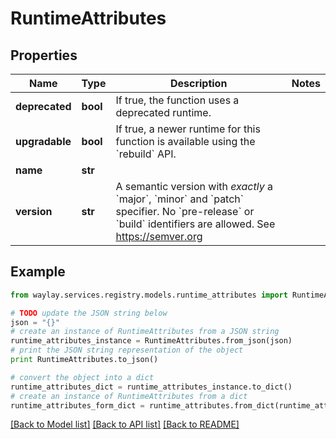 # RuntimeAttributes


## Properties

Name | Type | Description | Notes
------------ | ------------- | ------------- | -------------
**deprecated** | **bool** | If true, the function uses a deprecated runtime. | 
**upgradable** | **bool** | If true, a newer runtime for this function is available using the &#x60;rebuild&#x60; API. | 
**name** | **str** |  | 
**version** | **str** | A semantic version with _exactly_ a &#x60;major&#x60;, &#x60;minor&#x60; and &#x60;patch&#x60; specifier. No &#x60;pre-release&#x60; or &#x60;build&#x60; identifiers are allowed. See https://semver.org | 

## Example

```python
from waylay.services.registry.models.runtime_attributes import RuntimeAttributes

# TODO update the JSON string below
json = "{}"
# create an instance of RuntimeAttributes from a JSON string
runtime_attributes_instance = RuntimeAttributes.from_json(json)
# print the JSON string representation of the object
print RuntimeAttributes.to_json()

# convert the object into a dict
runtime_attributes_dict = runtime_attributes_instance.to_dict()
# create an instance of RuntimeAttributes from a dict
runtime_attributes_form_dict = runtime_attributes.from_dict(runtime_attributes_dict)
```
[[Back to Model list]](../README.md#documentation-for-models) [[Back to API list]](../README.md#documentation-for-api-endpoints) [[Back to README]](../README.md)


